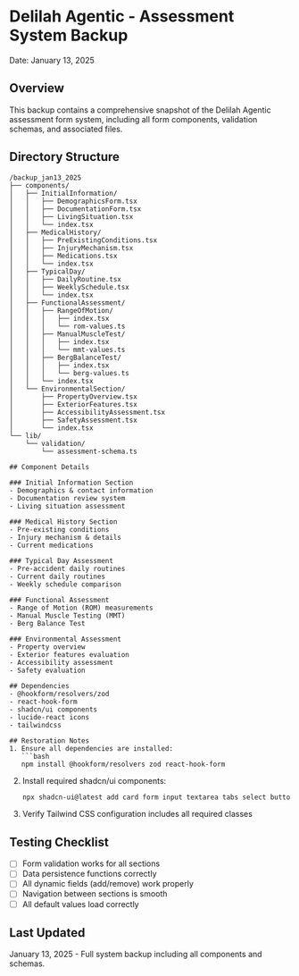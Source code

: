 # Delilah Agentic - Assessment System Backup
Date: January 13, 2025

## Overview
This backup contains a comprehensive snapshot of the Delilah Agentic assessment form system, including all form components, validation schemas, and associated files.

## Directory Structure
```
/backup_jan13_2025
├── components/
│   ├── InitialInformation/
│   │   ├── DemographicsForm.tsx
│   │   ├── DocumentationForm.tsx
│   │   ├── LivingSituation.tsx
│   │   └── index.tsx
│   ├── MedicalHistory/
│   │   ├── PreExistingConditions.tsx
│   │   ├── InjuryMechanism.tsx
│   │   ├── Medications.tsx
│   │   └── index.tsx
│   ├── TypicalDay/
│   │   ├── DailyRoutine.tsx
│   │   ├── WeeklySchedule.tsx
│   │   └── index.tsx
│   ├── FunctionalAssessment/
│   │   ├── RangeOfMotion/
│   │   │   ├── index.tsx
│   │   │   └── rom-values.ts
│   │   ├── ManualMuscleTest/
│   │   │   ├── index.tsx
│   │   │   └── mmt-values.ts
│   │   ├── BergBalanceTest/
│   │   │   ├── index.tsx
│   │   │   └── berg-values.ts
│   │   └── index.tsx
│   └── EnvironmentalSection/
│       ├── PropertyOverview.tsx
│       ├── ExteriorFeatures.tsx
│       ├── AccessibilityAssessment.tsx
│       ├── SafetyAssessment.tsx
│       └── index.tsx
└── lib/
    └── validation/
        └── assessment-schema.ts

## Component Details

### Initial Information Section
- Demographics & contact information
- Documentation review system
- Living situation assessment

### Medical History Section
- Pre-existing conditions
- Injury mechanism & details
- Current medications

### Typical Day Assessment
- Pre-accident daily routines
- Current daily routines
- Weekly schedule comparison

### Functional Assessment
- Range of Motion (ROM) measurements
- Manual Muscle Testing (MMT)
- Berg Balance Test

### Environmental Assessment
- Property overview
- Exterior features evaluation
- Accessibility assessment
- Safety evaluation

## Dependencies
- @hookform/resolvers/zod
- react-hook-form
- shadcn/ui components
- lucide-react icons
- tailwindcss

## Restoration Notes
1. Ensure all dependencies are installed:
   ```bash
   npm install @hookform/resolvers zod react-hook-form
   ```
2. Install required shadcn/ui components:
   ```bash
   npx shadcn-ui@latest add card form input textarea tabs select button
   ```
3. Verify Tailwind CSS configuration includes all required classes

## Testing Checklist
- [ ] Form validation works for all sections
- [ ] Data persistence functions correctly
- [ ] All dynamic fields (add/remove) work properly
- [ ] Navigation between sections is smooth
- [ ] All default values load correctly

## Last Updated
January 13, 2025 - Full system backup including all components and schemas.